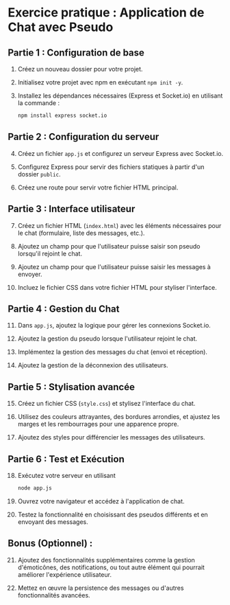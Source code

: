 # Exercice pratique : Application de Chat avec Pseudo

## Partie 1 : Configuration de base

1. Créez un nouveau dossier pour votre projet.

2. Initialisez votre projet avec npm en exécutant `npm init -y`.

3. Installez les dépendances nécessaires (Express et Socket.io) en utilisant la commande :
   ```bash
   npm install express socket.io
   ```
   

## Partie 2 : Configuration du serveur

4. Créez un fichier `app.js` et configurez un serveur Express avec Socket.io.

5. Configurez Express pour servir des fichiers statiques à partir d'un dossier `public`.

6. Créez une route pour servir votre fichier HTML principal.

## Partie 3 : Interface utilisateur

7. Créez un fichier HTML (`index.html`) avec les éléments nécessaires pour le chat (formulaire, liste des messages, etc.).

8. Ajoutez un champ pour que l'utilisateur puisse saisir son pseudo lorsqu'il rejoint le chat.

9. Ajoutez un champ pour que l'utilisateur puisse saisir les messages à envoyer.

10. Incluez le fichier CSS dans votre fichier HTML pour styliser l'interface.

## Partie 4 : Gestion du Chat

11. Dans `app.js`, ajoutez la logique pour gérer les connexions Socket.io.

12. Ajoutez la gestion du pseudo lorsque l'utilisateur rejoint le chat.

13. Implémentez la gestion des messages du chat (envoi et réception).

14. Ajoutez la gestion de la déconnexion des utilisateurs.

## Partie 5 : Stylisation avancée

15. Créez un fichier CSS (`style.css`) et stylisez l'interface du chat.

16. Utilisez des couleurs attrayantes, des bordures arrondies, et ajustez les marges et les rembourrages pour une apparence propre.

17. Ajoutez des styles pour différencier les messages des utilisateurs.

## Partie 6 : Test et Exécution

18. Exécutez votre serveur en utilisant
    ```bash
    node app.js
    ```

20. Ouvrez votre navigateur et accédez à l'application de chat.

21. Testez la fonctionnalité en choisissant des pseudos différents et en envoyant des messages.

## Bonus (Optionnel) :

21. Ajoutez des fonctionnalités supplémentaires comme la gestion d'émoticônes, des notifications, ou tout autre élément qui pourrait améliorer l'expérience utilisateur.

22. Mettez en œuvre la persistence des messages ou d'autres fonctionnalités avancées.
